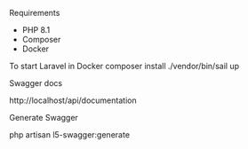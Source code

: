 Requirements
- PHP 8.1
- Composer
- Docker 




To start Laravel in Docker
    composer install
    ./vendor/bin/sail up


Swagger docs

http://localhost/api/documentation





Generate Swagger

php artisan l5-swagger:generate
